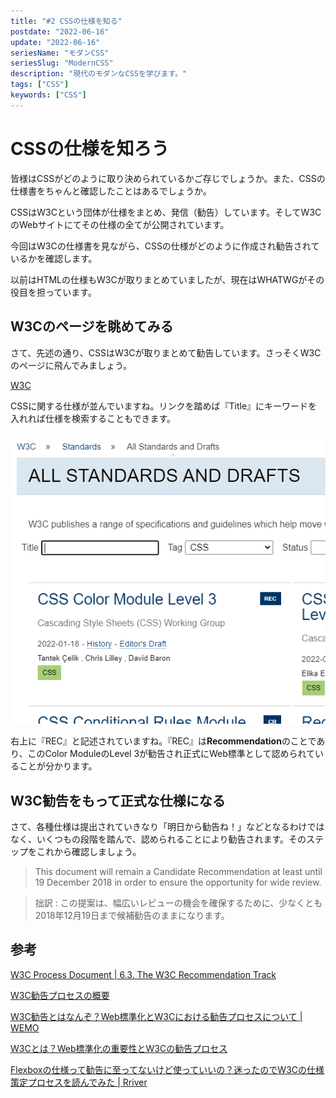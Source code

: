 ```yaml
---
title: "#2 CSSの仕様を知る"
postdate: "2022-06-16"
update: "2022-06-16"
seriesName: "モダンCSS"
seriesSlug: "ModernCSS"
description: "現代のモダンなCSSを学びます。"
tags: ["CSS"]
keywords: ["CSS"]
---
```


# CSSの仕様を知ろう

皆様はCSSがどのように取り決められているかご存じでしょうか。また、CSSの仕様書をちゃんと確認したことはあるでしょうか。

CSSはW3Cという団体が仕様をまとめ、発信（勧告）しています。そしてW3CのWebサイトにてその仕様の全てが公開されています。

今回はW3Cの仕様書を見ながら、CSSの仕様がどのように作成され勧告されているかを確認します。

<aide>

以前はHTMLの仕様もW3Cが取りまとめていましたが、現在はWHATWGがその役目を担っています。

</aside>

## W3Cのページを眺めてみる

さて、先述の通り、CSSはW3Cが取りまとめて勧告しています。さっそくW3Cのページに飛んでみましょう。

[W3C](https://www.w3.org/TR/?tag=css)

CSSに関する仕様が並んでいますね。リンクを踏めば『Title』にキーワードを入れれば仕様を検索することもできます。

![](./images/image01.png)

右上に『REC』と記述されていますね。『REC』は**Recommendation**のことであり、このColor ModuleのLevel 3が勧告され正式にWeb標準として認められていることが分かります。

## W3C勧告をもって正式な仕様になる

さて、各種仕様は提出されていきなり「明日から勧告ね！」などとなるわけではなく、いくつもの段階を踏んで、認められることにより勧告されます。そのステップをこれから確認しましょう。

> This document will remain a Candidate Recommendation at least until 19 December 2018 in order to ensure the opportunity for wide review.

> 拙訳 : この提案は、幅広いレビューの機会を確保するために、少なくとも2018年12月19日まで候補勧告のままになります。



## 参考

[W3C Process Document | 6.3. The W3C Recommendation Track](https://www.w3.org/2021/Process-20211102/#rec-track)

[W3C勧告プロセスの概要](https://www.kanzaki.com/w3c/process.html)

[W3C勧告とはなんぞ？Web標準化とW3Cにおける勧告プロセスについて | WEMO](https://wemo.tech/795)

[W3Cとは？Web標準化の重要性とW3Cの勧告プロセス](https://www.internetacademy.jp/it/design/homepage/web-standardization-and-w3c-recommendation-process.html)

[Flexboxの仕様って勧告に至ってないけど使っていいの？迷ったのでW3Cの仕様策定プロセスを読んでみた  |  Rriver](https://parashuto.com/rriver/others/w3c-technical-report-dev-process)